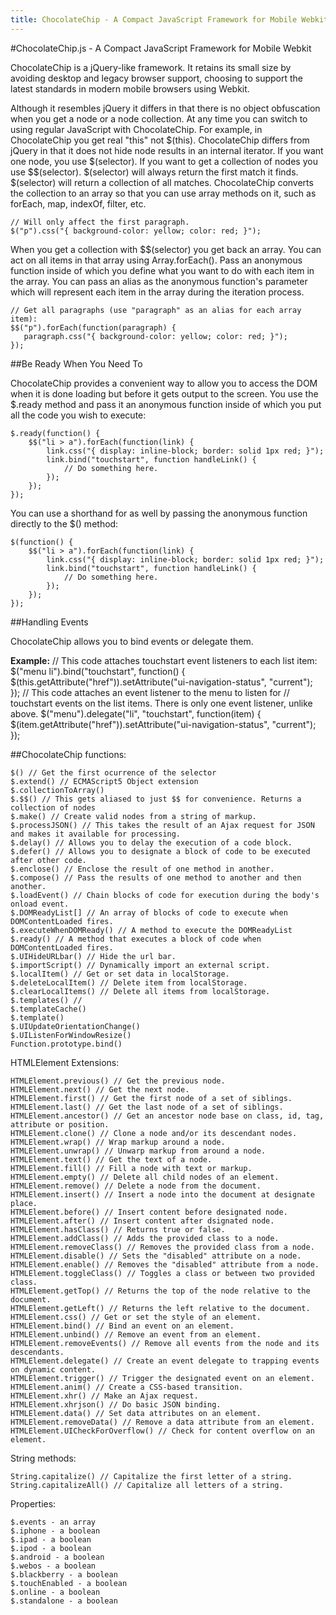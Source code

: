 ```yaml
---
title: ChocolateChip - A Compact JavaScript Framework for Mobile Webkit
---
```

 
#ChocolateChip.js - A Compact JavaScript Framework for Mobile Webkit
 
ChocolateChip is a jQuery-like framework. It retains its small size by avoiding desktop and legacy browser support, choosing to support the latest standards in modern mobile browsers using Webkit.
 
Although it resembles jQuery it differs in that there is no object obfuscation when you get a node or a node collection. At any time you can switch to using regular JavaScript with ChocolateChip. For example, in ChocolateChip you get real "this" not $(this). ChocolateChip differs from jQuery in that it does not hide node results in an internal iterator. If you want one node, you use $(selector). If you want to get a collection of nodes you use $$(selector). $(selector) will always return the first match it finds. $(selector) will return a collection of all matches. ChocolateChip converts the collection to an array so that you can use array methods on it, such as forEach, map, indexOf, filter, etc.
 
    // Will only affect the first paragraph.
    $("p").css("{ background-color: yellow; color: red; }"); 
   
When you get a collection with $$(selector) you get back an array. You can act on all items in that array using Array.forEach(). Pass an anonymous function inside of which you define what you want to do with each item in the array. You can pass an alias as the anonymous function's parameter which will represent each item in the array during the iteration process.
 
    // Get all paragraphs (use "paragraph" as an alias for each array item):
    $$("p").forEach(function(paragraph) {
       paragraph.css("{ background-color: yellow; color: red; }"); 
    });
 
##Be Ready When You Need To
 
ChocolateChip provides a convenient way to allow you to access the DOM when it is done loading but before it gets output to the screen. You use the $.ready method and pass it an anonymous function inside of which you put all the code you wish to execute:
 
	$.ready(function() {
		$$("li > a").forEach(function(link) {
    		link.css("{ display: inline-block; border: solid 1px red; }");
        	link.bind("touchstart", function handleLink() {
				// Do something here.
        	});
       	});
    });
 
You can use a shorthand for as well by passing the anonymous function directly to the $() method:
 
    $(function() {
		$$("li > a").forEach(function(link) {
        	link.css("{ display: inline-block; border: solid 1px red; }");
        	link.bind("touchstart", function handleLink() {
            	// Do something here.
        	});
      	});
    });
 
##Handling Events
 
ChocolateChip allows you to bind events or delegate them. 

**Example:**
	// This code attaches touchstart event listeners to each list item:
    $("menu li").bind("touchstart", function() {
    	$(this.getAttribute("href")).setAttribute("ui-navigation-status", "current");	
    });
    // This code attaches an event listener to the menu to listen for 
    // touchstart events on the list items. There is only one event listener, unlike above.
    $("menu").delegate("li", "touchstart", function(item) {
    	$(item.getAttribute("href")).setAttribute("ui-navigation-status", "current");
    });
 
##ChocolateChip functions:
 
    $() // Get the first ocurrence of the selector
    $.extend() // ECMAScript5 Object extension
    $.collectionToArray()
    $.$$() // This gets aliased to just $$ for convenience. Returns a collection of nodes
    $.make() // Create valid nodes from a string of markup.
    $.processJSON() // This takes the result of an Ajax request for JSON and makes it available for processing.
    $.delay() // Allows you to delay the execution of a code block.
    $.defer() // Allows you to designate a block of code to be executed after other code.
    $.enclose() // Enclose the result of one method in another.
    $.compose() // Pass the results of one method to another and then another.
    $.loadEvent() // Chain blocks of code for execution during the body's onload event.
    $.DOMReadyList[] // An array of blocks of code to execute when DOMContentLoaded fires.
    $.executeWhenDOMReady() // A method to execute the DOMReadyList
    $.ready() // A method that executes a block of code when DOMContentLoaded fires.
    $.UIHideURLbar() // Hide the url bar.
    $.importScript() // Dynamically import an external script.
    $.localItem() // Get or set data in localStorage.
    $.deleteLocalItem() // Delete item from localStorage.
    $.clearLocalItems() // Delete all items from localStorage.
    $.templates() // 
    $.templateCache()
    $.template()
    $.UIUpdateOrientationChange()
    $.UIListenForWindowResize()
    Function.prototype.bind()
 
HTMLElement Extensions:
 
    HTMLElement.previous() // Get the previous node.
    HTMLElement.next() // Get the next node.
    HTMLElement.first() // Get the first node of a set of siblings.
    HTMLElement.last() // Get the last node of a set of siblings.
    HTMLElement.ancestor() // Get an ancestor node base on class, id, tag, attribute or position.
    HTMLElement.clone() // Clone a node and/or its descendant nodes.
    HTMLElement.wrap() // Wrap markup around a node.
    HTMLElement.unwrap() // Unwarp markup from around a node.
    HTMLElement.text() // Get the text of a node.
    HTMLElement.fill() // Fill a node with text or markup.
    HTMLElement.empty() // Delete all child nodes of an element.
    HTMLElement.remove() // Delete a node from the document.
    HTMLElement.insert() // Insert a node into the document at designate place.
    HTMLElement.before() // Insert content before designated node.
    HTMLElement.after() // Insert content after dsignated node.
    HTMLElement.hasClass() // Returns true or false.
    HTMLElement.addClass() // Adds the provided class to a node.
    HTMLElement.removeClass() // Removes the provided class from a node.
    HTMLElement.disable() // Sets the "disabled" attribute on a node.
    HTMLElement.enable() // Removes the "disabled" attribute from a node.
    HTMLElement.toggleClass() // Toggles a class or between two provided class.
    HTMLElement.getTop() // Returns the top of the node relative to the document.
    HTMLElement.getLeft() // Returns the left relative to the document.
    HTMLElement.css() // Get or set the style of an element.
    HTMLElement.bind() // Bind an event on an element.
    HTMLElement.unbind() // Remove an event from an element.
    HTMLElement.removeEvents() // Remove all events from the node and its descendants.
    HTMLElement.delegate() // Create an event delegate to trapping events on dynamic content.
    HTMLElement.trigger() // Trigger the designated event on an element.
    HTMLElement.anim() // Create a CSS-based transition.
    HTMLElement.xhr() // Make an Ajax request.
    HTMLElement.xhrjson() // Do basic JSON binding.
    HTMLElement.data() // Set data attributes on an element.
    HTMLElement.removeData() // Remove a data attribute from an element.
    HTMLElement.UICheckForOverflow() // Check for content overflow on an element.
 
String methods:
 
    String.capitalize() // Capitalize the first letter of a string. 
    String.capitalizeAll() // Capitalize all letters of a string.
 
Properties:
 
    $.events - an array
    $.iphone - a boolean
    $.ipad - a boolean
    $.ipod - a boolean
    $.android - a boolean
    $.webos - a boolean
    $.blackberry - a boolean
    $.touchEnabled - a boolean
    $.online - a boolean
    $.standalone - a boolean